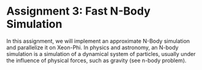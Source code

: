 # Assignment 3: Fast N-Body Simulation

In this assignment, we will implement an approximate N-Body simulation and parallelize it on Xeon-Phi. In physics and astronomy, an N-body simulation is a simulation of a dynamical system of particles, usually under the influence of physical forces, such as gravity (see n-body problem).
